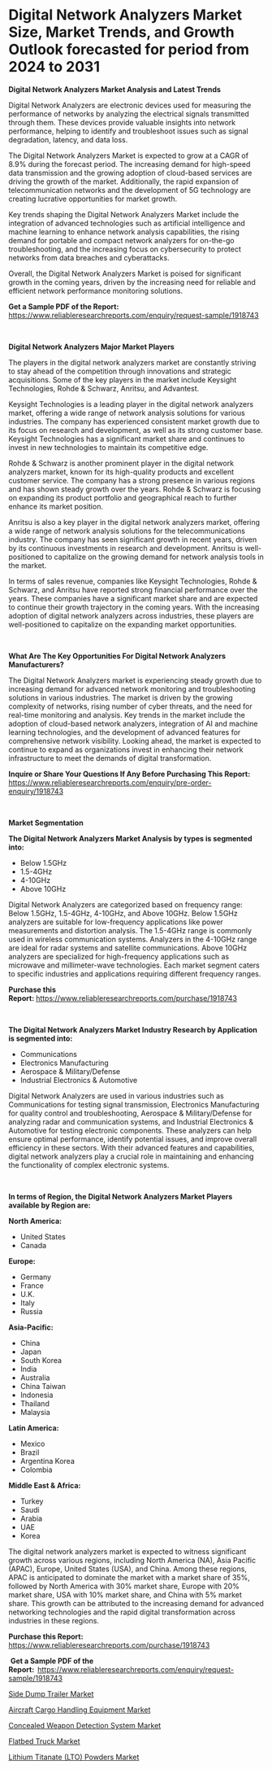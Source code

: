 <p><h1>Digital Network Analyzers Market Size, Market Trends, and Growth Outlook forecasted for period from 2024 to 2031</h1></p><p><strong>Digital Network Analyzers Market Analysis and Latest Trends</strong></p>
<p><p>Digital Network Analyzers are electronic devices used for measuring the performance of networks by analyzing the electrical signals transmitted through them. These devices provide valuable insights into network performance, helping to identify and troubleshoot issues such as signal degradation, latency, and data loss.</p><p>The Digital Network Analyzers Market is expected to grow at a CAGR of 8.9% during the forecast period. The increasing demand for high-speed data transmission and the growing adoption of cloud-based services are driving the growth of the market. Additionally, the rapid expansion of telecommunication networks and the development of 5G technology are creating lucrative opportunities for market growth.</p><p>Key trends shaping the Digital Network Analyzers Market include the integration of advanced technologies such as artificial intelligence and machine learning to enhance network analysis capabilities, the rising demand for portable and compact network analyzers for on-the-go troubleshooting, and the increasing focus on cybersecurity to protect networks from data breaches and cyberattacks.</p><p>Overall, the Digital Network Analyzers Market is poised for significant growth in the coming years, driven by the increasing need for reliable and efficient network performance monitoring solutions.</p></p>
<p><strong>Get a Sample PDF of the Report:&nbsp;</strong> <a href="https://www.reliableresearchreports.com/enquiry/request-sample/1918743">https://www.reliableresearchreports.com/enquiry/request-sample/1918743</a></p>
<p>&nbsp;</p>
<p><strong>Digital Network Analyzers Major Market Players</strong></p>
<p><p>The players in the digital network analyzers market are constantly striving to stay ahead of the competition through innovations and strategic acquisitions. Some of the key players in the market include Keysight Technologies, Rohde & Schwarz, Anritsu, and Advantest. </p><p>Keysight Technologies is a leading player in the digital network analyzers market, offering a wide range of network analysis solutions for various industries. The company has experienced consistent market growth due to its focus on research and development, as well as its strong customer base. Keysight Technologies has a significant market share and continues to invest in new technologies to maintain its competitive edge. </p><p>Rohde & Schwarz is another prominent player in the digital network analyzers market, known for its high-quality products and excellent customer service. The company has a strong presence in various regions and has shown steady growth over the years. Rohde & Schwarz is focusing on expanding its product portfolio and geographical reach to further enhance its market position.</p><p>Anritsu is also a key player in the digital network analyzers market, offering a wide range of network analysis solutions for the telecommunications industry. The company has seen significant growth in recent years, driven by its continuous investments in research and development. Anritsu is well-positioned to capitalize on the growing demand for network analysis tools in the market.</p><p>In terms of sales revenue, companies like Keysight Technologies, Rohde & Schwarz, and Anritsu have reported strong financial performance over the years. These companies have a significant market share and are expected to continue their growth trajectory in the coming years. With the increasing adoption of digital network analyzers across industries, these players are well-positioned to capitalize on the expanding market opportunities.</p></p>
<p>&nbsp;</p>
<p><strong>What Are The Key Opportunities For Digital Network Analyzers Manufacturers?</strong></p>
<p><p>The Digital Network Analyzers market is experiencing steady growth due to increasing demand for advanced network monitoring and troubleshooting solutions in various industries. The market is driven by the growing complexity of networks, rising number of cyber threats, and the need for real-time monitoring and analysis. Key trends in the market include the adoption of cloud-based network analyzers, integration of AI and machine learning technologies, and the development of advanced features for comprehensive network visibility. Looking ahead, the market is expected to continue to expand as organizations invest in enhancing their network infrastructure to meet the demands of digital transformation.</p></p>
<p><strong>Inquire or Share Your Questions If Any Before Purchasing This Report:</strong> <a href="https://www.reliableresearchreports.com/enquiry/pre-order-enquiry/1918743">https://www.reliableresearchreports.com/enquiry/pre-order-enquiry/1918743</a></p>
<p>&nbsp;</p>
<p><strong>Market Segmentation</strong></p>
<p><strong>The Digital Network Analyzers Market Analysis by types is segmented into:</strong></p>
<p><ul><li>Below 1.5GHz</li><li>1.5-4GHz</li><li>4-10GHz</li><li>Above 10GHz</li></ul></p>
<p><p>Digital Network Analyzers are categorized based on frequency range: Below 1.5GHz, 1.5-4GHz, 4-10GHz, and Above 10GHz. Below 1.5GHz analyzers are suitable for low-frequency applications like power measurements and distortion analysis. The 1.5-4GHz range is commonly used in wireless communication systems. Analyzers in the 4-10GHz range are ideal for radar systems and satellite communications. Above 10GHz analyzers are specialized for high-frequency applications such as microwave and millimeter-wave technologies. Each market segment caters to specific industries and applications requiring different frequency ranges.</p></p>
<p><strong>Purchase this Report:&nbsp;</strong><a href="https://www.reliableresearchreports.com/purchase/1918743">https://www.reliableresearchreports.com/purchase/1918743</a></p>
<p>&nbsp;</p>
<p><strong>The Digital Network Analyzers Market Industry Research by Application is segmented into:</strong></p>
<p><ul><li>Communications</li><li>Electronics Manufacturing</li><li>Aerospace & Military/Defense</li><li>Industrial Electronics & Automotive</li></ul></p>
<p><p>Digital Network Analyzers are used in various industries such as Communications for testing signal transmission, Electronics Manufacturing for quality control and troubleshooting, Aerospace & Military/Defense for analyzing radar and communication systems, and Industrial Electronics & Automotive for testing electronic components. These analyzers can help ensure optimal performance, identify potential issues, and improve overall efficiency in these sectors. With their advanced features and capabilities, digital network analyzers play a crucial role in maintaining and enhancing the functionality of complex electronic systems.</p></p>
<p>&nbsp;</p>
<p><strong>In terms of Region, the Digital Network Analyzers Market Players available by Region are:</strong></p>
<p>
    <p> <strong> North America: </strong>
        <ul>
            <li>United States</li>
            <li>Canada</li>
        </ul>
        </p> 
    <p> <strong> Europe: </strong>
        <ul>
            <li>Germany</li>
            <li>France</li>
            <li>U.K.</li>
            <li>Italy</li>
            <li>Russia</li>
        </ul>
        </p> 
    <p> <strong> Asia-Pacific: </strong>
        <ul>
            <li>China</li>
            <li>Japan</li>
            <li>South Korea</li>
            <li>India</li>
            <li>Australia</li>
            <li>China Taiwan</li>
            <li>Indonesia</li>
            <li>Thailand</li>
            <li>Malaysia</li>
        </ul>
        </p> 
    <p> <strong> Latin America: </strong>
        <ul>
            <li>Mexico</li>
            <li>Brazil</li>
            <li>Argentina Korea</li>
            <li>Colombia</li>
        </ul>
        </p> 
    <p> <strong> Middle East & Africa: </strong>
        <ul>
            <li>Turkey</li>
            <li>Saudi</li>
            <li>Arabia</li>
            <li>UAE</li>
            <li>Korea</li>
        </ul>
    </p>
    </p>
<p><p>The digital network analyzers market is expected to witness significant growth across various regions, including North America (NA), Asia Pacific (APAC), Europe, United States (USA), and China. Among these regions, APAC is anticipated to dominate the market with a market share of 35%, followed by North America with 30% market share, Europe with 20% market share, USA with 10% market share, and China with 5% market share. This growth can be attributed to the increasing demand for advanced networking technologies and the rapid digital transformation across industries in these regions.</p></p>
<p><strong>Purchase this Report: </strong><a href="https://www.reliableresearchreports.com/purchase/1918743">https://www.reliableresearchreports.com/purchase/1918743</a></p>
<p>&nbsp;<strong>Get a Sample PDF of the Report:&nbsp;&nbsp;</strong><a href="https://www.reliableresearchreports.com/enquiry/request-sample/1918743">https://www.reliableresearchreports.com/enquiry/request-sample/1918743</a></p>
<p><strong></strong></p>
<p><p><a href="https://view.publitas.com/reportprime-1/side-dump-trailer-market-size-evaluating-its-market-trends-growth-and-projections-2024-2031/">Side Dump Trailer Market</a></p><p><a href="https://gentle-editor-9db.notion.site/Aircraft-Cargo-Handling-Equipment-Market-Research-Report-Reveals-The-Latest-Trends-And-Opportunities-65fc1154e0db4fb68117e73e0c9ffaf7">Aircraft Cargo Handling Equipment Market</a></p><p><a href="https://frill-swim-3cd.notion.site/Concealed-Weapon-Detection-System-Market-Provides-a-Comprehensive-Analysis-Including-a-Macro-Overvie-0f4ba18f4eeb4dd8b5971992c490dbee">Concealed Weapon Detection System Market</a></p><p><a href="https://view.publitas.com/reportprime-1/flatbed-truck-market-challenges-opportunities-and-growth-drivers-and-major-market-players-forecasted-for-period-from-2024-2031/">Flatbed Truck Market</a></p><p><a href="https://github.com/Alonsoolds3wq1d81czn8rbol/Market-Research-Report-List-1/blob/main/lithium-titanate-lto-powders-market.md">Lithium Titanate (LTO) Powders Market</a></p></p>